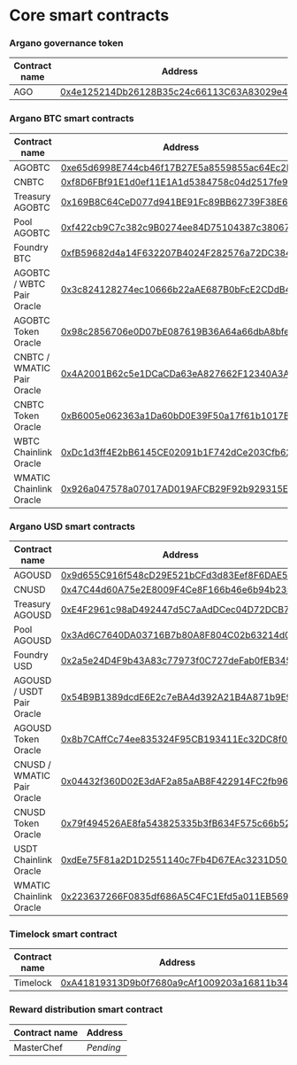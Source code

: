 # Core smart contracts

### Argano governance token

| Contract name | Address                                                                                                                  |
| ------------- | ------------------------------------------------------------------------------------------------------------------------ |
| AGO           | [0x4e125214Db26128B35c24c66113C63A83029e433](https://polygonscan.com/address/0x4e125214Db26128B35c24c66113C63A83029e433) |

### Argano BTC smart contracts

| Contract name              | Address                                                                                                                  |
| -------------------------- | ------------------------------------------------------------------------------------------------------------------------ |
| AGOBTC                     | [0xe65d6998E744cb46f17B27E5a8559855ac64Ec2D](https://polygonscan.com/address/0xe65d6998e744cb46f17b27e5a8559855ac64ec2d) |
| CNBTC                      | [0xf8D6FBf91E1d0ef11E1A1d5384758c04d2517fe9](https://polygonscan.com/address/0xf8d6fbf91e1d0ef11e1a1d5384758c04d2517fe9) |
| Treasury AGOBTC            | [0x169B8C64CeD077d941BE91Fc89BB62739F38E647](https://polygonscan.com/address/0x169b8c64ced077d941be91fc89bb62739f38e647) |
| Pool AGOBTC                | [0xf422cb9C7c382c9B0274ee84D75104387c380678](https://polygonscan.com/address/0xf422cb9c7c382c9b0274ee84d75104387c380678) |
| Foundry BTC                | [0xfB59682d4a14F632207B4024F282576a72DC3845](https://polygonscan.com/address/0xfb59682d4a14f632207b4024f282576a72dc3845) |
| AGOBTC / WBTC Pair Oracle  | [0x3c824128274ec10666b22aAE687B0bFcE2CDdB4B](https://polygonscan.com/address/0x3c824128274ec10666b22aae687b0bfce2cddb4b) |
| AGOBTC Token Oracle        | [0x98c2856706e0D07bE087619B36A64a66dbA8bfe3](https://polygonscan.com/address/0x98c2856706e0d07be087619b36a64a66dba8bfe3) |
| CNBTC / WMATIC Pair Oracle | [0x4A2001B62c5e1DCaCDa63eA827662F12340A3A50](https://polygonscan.com/address/0x4a2001b62c5e1dcacda63ea827662f12340a3a50) |
| CNBTC Token Oracle         | [0xB6005e062363a1Da60bD0E39F50a17f61b1017B5](https://polygonscan.com/address/0xb6005e062363a1da60bd0e39f50a17f61b1017b5) |
| WBTC Chainlink Oracle      | [0xDc1d3ff4E2bB6145CE02091b1F742dCe203Cfb62](https://polygonscan.com/address/0xdc1d3ff4e2bb6145ce02091b1f742dce203cfb62) |
| WMATIC Chainlink Oracle    | [0x926a047578a07017AD019AFCB29F92b929315E90](https://polygonscan.com/address/0x926a047578a07017ad019afcb29f92b929315e90) |

### Argano USD smart contracts

| Contract name              | Address                                                                                                                  |
| -------------------------- | ------------------------------------------------------------------------------------------------------------------------ |
| AGOUSD                     | [0x9d655C916f548cD29E521bCFd3d83Eef8F6DAE59](https://polygonscan.com/address/0x9d655C916f548cD29E521bCFd3d83Eef8F6DAE59) |
| CNUSD                      | [0x47C44d60A75e2E8009F4Ce8F166b46e6b94b235F](https://polygonscan.com/address/0x47c44d60a75e2e8009f4ce8f166b46e6b94b235f) |
| Treasury AGOUSD            | [0xE4F2961c98aD492447d5C7aAdDCec04D72DCB7c0](https://polygonscan.com/address/0xe4f2961c98ad492447d5c7aaddcec04d72dcb7c0) |
| Pool AGOUSD                | [0x3Ad6C7640DA03716B7b80A8F804C02b63214d03f](https://polygonscan.com/address/0x3ad6c7640da03716b7b80a8f804c02b63214d03f) |
| Foundry USD                | [0x2a5e24D4F9b43A83c77973f0C727deFab0fEB345](https://polygonscan.com/address/0x2a5e24d4f9b43a83c77973f0c727defab0feb345) |
| AGOUSD / USDT Pair Oracle  | [0x54B9B1389dcdE6E2c7eBA4d392A21B4A871b9E9D](https://polygonscan.com/address/0x54b9b1389dcde6e2c7eba4d392a21b4a871b9e9d) |
| AGOUSD Token Oracle        | [0x8b7CAffCc74ee835324F95CB193411Ec32DC8f07](https://polygonscan.com/address/0x8b7caffcc74ee835324f95cb193411ec32dc8f07) |
| CNUSD / WMATIC Pair Oracle | [0x04432f360D02E3dAF2a85aAB8F422914FC2fb96A](https://polygonscan.com/address/0x04432f360d02e3daf2a85aab8f422914fc2fb96a) |
| CNUSD Token Oracle         | [0x79f494526AE8fa543825335b3fB634F575c66b52](https://polygonscan.com/address/0x79f494526ae8fa543825335b3fb634f575c66b52) |
| USDT Chainlink Oracle      | [0xdEe75F81a2D1D2551140c7Fb4D67EAc3231D5026](https://polygonscan.com/address/0xdee75f81a2d1d2551140c7fb4d67eac3231d5026) |
| WMATIC Chainlink Oracle    | [0x223637266F0835df686A5C4FC1Efd5a011EB569e](https://polygonscan.com/address/0x223637266f0835df686a5c4fc1efd5a011eb569e) |

### Timelock smart contract

| Contract name | Address                                                                                                                  |
| ------------- | ------------------------------------------------------------------------------------------------------------------------ |
| Timelock      | [0xA41819313D9b0f7680a9cAf1009203a16811b349](https://polygonscan.com/address/0xa41819313d9b0f7680a9caf1009203a16811b349) |

### Reward distribution smart contract

| Contract name | Address   |
| ------------- | --------- |
| MasterChef    | _Pending_ |

### &#x20;
